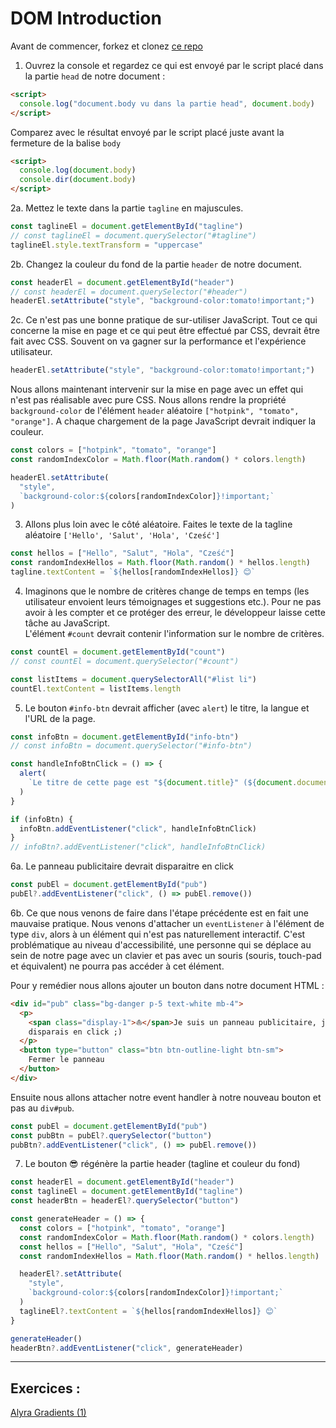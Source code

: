# DOM Introduction

Avant de commencer, forkez et clonez [ce repo](https://github.com/pehaa/alyra-intro-dom)

1. Ouvrez la console et regardez ce qui est envoyé par le script placé dans la partie `head` de notre document :

```html
<script>
  console.log("document.body vu dans la partie head", document.body)
</script>
```

Comparez avec le résultat envoyé par le script placé juste avant la fermeture de la balise `body`

```html
<script>
  console.log(document.body)
  console.dir(document.body)
</script>
```

2a. Mettez le texte dans la partie `tagline` en majuscules.

```javascript
const taglineEl = document.getElementById("tagline")
// const taglineEl = document.querySelector("#tagline")
taglineEl.style.textTransform = "uppercase"
```

2b. Changez la couleur du fond de la partie `header` de notre document.

```javascript
const headerEl = document.getElementById("header")
// const headerEl = document.querySelector("#header")
headerEl.setAttribute("style", "background-color:tomato!important;")
```

2c. Ce n'est pas une bonne pratique de sur-utiliser JavaScript. Tout ce qui concerne la mise en page et ce qui peut être effectué par CSS, devrait être fait avec CSS. Souvent on va gagner sur la performance et l'expérience utilisateur.

```javascript
headerEl.setAttribute("style", "background-color:tomato!important;")
```

Nous allons maintenant intervenir sur la mise en page avec un effet qui n'est pas réalisable avec pure CSS. Nous allons rendre la propriété `background-color` de l'élément `header` aléatoire `["hotpink", "tomato", "orange"]`. A chaque chargement de la page JavaScript devrait indiquer la couleur.

```javascript
const colors = ["hotpink", "tomato", "orange"]
const randomIndexColor = Math.floor(Math.random() * colors.length)

headerEl.setAttribute(
  "style",
  `background-color:${colors[randomIndexColor]}!important;`
)
```

3. Allons plus loin avec le côté aléatoire. Faites le texte de la tagline aléatoire `['Hello', 'Salut', 'Hola', 'Cześć']`

```javascript
const hellos = ["Hello", "Salut", "Hola", "Cześć"]
const randomIndexHellos = Math.floor(Math.random() * hellos.length)
tagline.textContent = `${hellos[randomIndexHellos]} 😊`
```

4. Imaginons que le nombre de critères change de temps en temps (les utilisateur envoient leurs témoignages et suggestions etc.). Pour ne pas avoir à les compter et ce protéger des erreur, le développeur laisse cette tâche au JavaScript.  
   L'élément `#count` devrait contenir l'information sur le nombre de critères.

```javascript
const countEl = document.getElementById("count")
// const countEl = document.querySelector("#count")

const listItems = document.querySelectorAll("#list li")
countEl.textContent = listItems.length
```

5. Le bouton `#info-btn` devrait afficher (avec `alert`) le titre, la langue et l'URL de la page.

```javascript
const infoBtn = document.getElementById("info-btn")
// const infoBtn = document.querySelector("#info-btn")

const handleInfoBtnClick = () => {
  alert(
    `Le titre de cette page est "${document.title}" (${document.documentElement.lang}), son URL est ${document.URL}`
  )
}

if (infoBtn) {
  infoBtn.addEventListener("click", handleInfoBtnClick)
}
// infoBtn?.addEventListener("click", handleInfoBtnClick)
```

6a. Le panneau publicitaire devrait disparaitre en click

```javascript
const pubEl = document.getElementById("pub")
pubEl?.addEventListener("click", () => pubEl.remove())
```

6b. Ce que nous venons de faire dans l'étape précédente est en fait une mauvaise pratique. Nous venons d'attacher un `eventListener` à l'élément de type `div`, alors à un élément qui n'est pas naturellement interactif. C'est problématique au niveau d'accessibilité, une personne qui se déplace au sein de notre page avec un clavier et pas avec un souris (souris, touch-pad et équivalent) ne pourra pas accéder à cet élément.

Pour y remédier nous allons ajouter un bouton dans notre document HTML :

```html
<div id="pub" class="bg-danger p-5 text-white mb-4">
  <p>
    <span class="display-1">⛵️</span>Je suis un panneau publicitaire, je
    disparais en click ;)
  </p>
  <button type="button" class="btn btn-outline-light btn-sm">
    Fermer le panneau
  </button>
</div>
```

Ensuite nous allons attacher notre event handler à notre nouveau bouton et pas au `div#pub`.

```javascript
const pubEl = document.getElementById("pub")
const pubBtn = pubEl?.querySelector("button")
pubBtn?.addEventListener("click", () => pubEl.remove())
```

7. Le bouton 😎 régénère la partie header (tagline et couleur du fond)

```javascript
const headerEl = document.getElementById("header")
const taglineEl = document.getElementById("tagline")
const headerBtn = headerEl?.querySelector("button")

const generateHeader = () => {
  const colors = ["hotpink", "tomato", "orange"]
  const randomIndexColor = Math.floor(Math.random() * colors.length)
  const hellos = ["Hello", "Salut", "Hola", "Cześć"]
  const randomIndexHellos = Math.floor(Math.random() * hellos.length)

  headerEl?.setAttribute(
    "style",
    `background-color:${colors[randomIndexColor]}!important;`
  )
  taglineEl?.textContent = `${hellos[randomIndexHellos]} 😊`
}

generateHeader()
headerBtn?.addEventListener("click", generateHeader)
```

---

## Exercices :

[Alyra Gradients (1)](https://github.com/pehaa/alyra-intro-dom-gradients)
